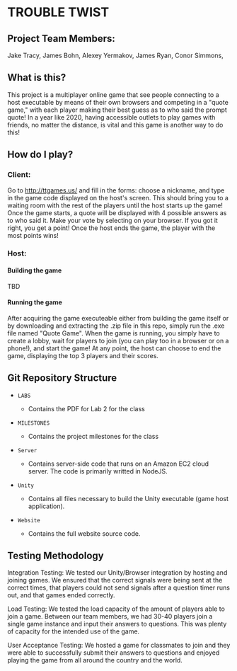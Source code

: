 # TROUBLE TWIST

## Project Team Members:

Jake Tracy,
James Bohn,
Alexey Yermakov,
James Ryan,
Conor Simmons,

## What is this?

This project is a multiplayer online game that see people connecting to a host executable by means of their own browsers and competing in a "quote game," with each player making their best guess as to who said the prompt quote! In a year like 2020, having accessible outlets to play games with friends, no matter the distance, is vital and this game is another way to do this!

## How do I play?

### Client:

Go to http://ttgames.us/ and fill in the forms: choose a nickname, and type in the game code displayed on the host's screen. This should bring you to a waiting room with the rest of the players until the host starts up the game! Once the game starts, a quote will be displayed with 4 possible answers as to who said it. Make your vote by selecting on your browser. If you got it right, you get a point! Once the host ends the game, the player with the most points wins!

### Host:

#### Building the game

TBD

#### Running the game

After acquiring the game executeable either from building the game itself or by downloading and extracting the .zip file in this repo, simply run the .exe file named "Quote Game". When the game is running, you simply have to create a lobby, wait for players to join (you can play too in a browser or on a phone!), and start the game! At any point, the host can choose to end the game, displaying the top 3 players and their scores.

## Git Repository Structure

* `LABS`

  * Contains the PDF for Lab 2 for the class

* `MILESTONES`

  * Contains the project milestones for the class

* `Server`

  * Contains server-side code that runs on an Amazon EC2 cloud server. The code is primarily writted in NodeJS.

* `Unity`

  * Contains all files necessary to build the Unity executable (game host application).

* `Website`

  * Contains the full website source code.


## Testing Methodology

Integration Testing: We tested our Unity/Browser integration by hosting and joining games. We ensured that the correct signals were being sent at the correct times, that players could not send signals after a question timer runs out, and that games ended correctly.

Load Testing: We tested the load capacity of the amount of players able to join a game. Between our team members, we had 30-40 players join a single game instance and input their answers to questions. This was plenty of capacity for the intended use of the game.

User Acceptance Testing: We hosted a game for classmates to join and they were able to successfully submit their answers to questions and enjoyed playing the game from all around the country and the world.


